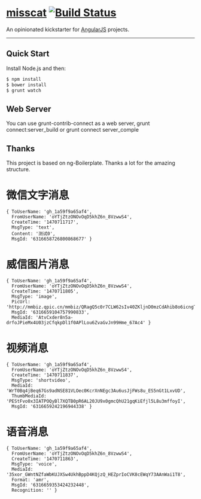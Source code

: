 # [misscat](http://misscat.sinaapp.com) [![Build Status](https://api.travis-ci.org/ngbp/ngbp.png?branch=v0.3.2-release)](https://travis-ci.org/ngbp/ngbp)

An opinionated kickstarter for [AngularJS](http://angularjs.org) projects.

***

## Quick Start

Install Node.js and then:

```sh
$ npm install
$ bower install
$ grunt watch
```

## Web Server
You can use grunt-contrib-connect as a web server, grunt connect:server_build or grunt connect server_comple


## Thanks
This project is based on ng-Boilerplate. Thanks a lot for the amazing structure.

# 微信文字消息

```
{ ToUserName: 'gh_1a59f9a65af4',
  FromUserName: 'oYTjZtzONOvOqD5khZ6n_8VzwwS4',
  CreateTime: '1470711717',
  MsgType: 'text',
  Content: '测试0',
  MsgId: '6316658726800868677' }

```

# 威信图片消息
```
{ ToUserName: 'gh_1a59f9a65af4',
  FromUserName: 'oYTjZtzONOvOqD5khZ6n_8VzwwS4',
  CreateTime: '1470711805',
  MsgType: 'image',
  PicUrl: 'http://mmbiz.qpic.cn/mmbiz/QRagQ5c0r7CLW62sIv40ZKljnD0mzCdAhib8o6icngTjWg4KmGVgJyybfu6Ko3arC1MVoB7aicDLXibyCfhZtKNM9g/0',
  MsgId: '6316659104757990833',
  MediaId: 'AtvCxder8n5a-drfoJPieMx4U03jzCfqkpDl1f0APlLou6ZvaGvJn99Hme_67Ac4' }

```

# 视频消息
```
{ ToUserName: 'gh_1a59f9a65af4',
  FromUserName: 'oYTjZtzONOvOqD5khZ6n_8VzwwS4',
  CreateTime: '1470711837',
  MsgType: 'shortvideo',
  MediaId: 'WrT0Bq4jBeq67Gs9adNSE81VLOec0KcrXnNEgc3Au6usJjFWs8u_ES5nGt1LxvUD',
  ThumbMediaId: 'PEStFvo0x3IATPOQyBl7XQTB0pR6AL20JU9x0gmcQhU21gqKiEfjl5L8u3mffoyI',
  MsgId: '6316659242196944338' }

```

# 语音消息
```
{ ToUserName: 'gh_1a59f9a65af4',
  FromUserName: 'oYTjZtzONOvOqD5khZ6n_8VzwwS4',
  CreateTime: '1470711863',
  MsgType: 'voice',
  MediaId: '35xor_GWntNZfaWbKUJXSw4UkhBppD4KQjzQ_HEZprIoCVK8cEWqY73AAnWai1T8',
  Format: 'amr',
  MsgId: '6316659353424232448',
  Recognition: '' }

```
